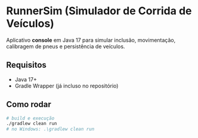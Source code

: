# RunnerSim (Simulador de Corrida de Veículos)

Aplicativo **console** em Java 17 para simular inclusão, movimentação, calibragem de pneus e persistência de veículos.

## Requisitos
- Java 17+
- Gradle Wrapper (já incluso no repositório)

## Como rodar
```bash
# build e execução
./gradlew clean run
# no Windows: .\gradlew clean run
